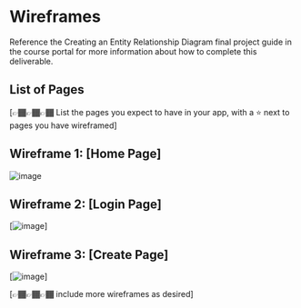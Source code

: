 # Wireframes

Reference the Creating an Entity Relationship Diagram final project guide in the course portal for more information about how to complete this deliverable.

## List of Pages

[👉🏾👉🏾👉🏾 List the pages you expect to have in your app, with a ⭐ next to pages you have wireframed]

## Wireframe 1: [Home Page]

![image](https://github.com/user-attachments/assets/f2460f5a-9543-4112-bcac-86bc8f1cf79a)


## Wireframe 2: [Login Page]

[![image](https://github.com/user-attachments/assets/ca2a9dc1-92da-4bb9-bebc-b5b3ecc0fb81)]

## Wireframe 3: [Create Page]
[![image](https://github.com/user-attachments/assets/708e91a4-6513-40bd-ad6f-e8d5d396973f)]

[👉🏾👉🏾👉🏾 include more wireframes as desired]
